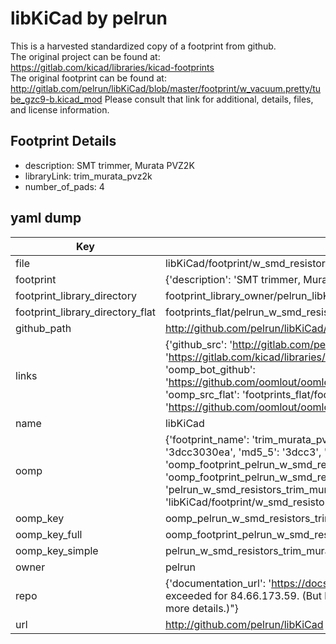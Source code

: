 # libKiCad by pelrun  
This is a harvested standardized copy of a footprint from github.  
The original project can be found at:  
https://gitlab.com/kicad/libraries/kicad-footprints  
The original footprint can be found at:
http://gitlab.com/pelrun/libKiCad/blob/master/footprint/w_vacuum.pretty/tube_gzc9-b.kicad_mod
Please consult that link for additional, details, files, and license information.  
## Footprint Details
* description: SMT trimmer, Murata PVZ2K  
* libraryLink: trim_murata_pvz2k  
* number_of_pads: 4  
## yaml dump  
| Key | Value |  
| --- | --- |  
| file | libKiCad/footprint/w_smd_resistors.pretty/trim_murata_pvz2k.kicad_mod |  
| footprint | {'description': 'SMT trimmer, Murata PVZ2K', 'libraryLink': 'trim_murata_pvz2k', 'number_of_pads': 4} |  
| footprint_library_directory | footprint_library_owner/pelrun_libKiCad |  
| footprint_library_directory_flat | footprints_flat/pelrun_w_smd_resistors_trim_murata_pvz2k/working |  
| github_path | http://github.com/pelrun/libKiCad/blob/master/footprint/w_smd_resistors.pretty/trim_murata_pvz2k.kicad_mod |  
| links | {'github_src': 'http://gitlab.com/pelrun/libKiCad/blob/master/footprint/w_vacuum.pretty/tube_gzc9-b.kicad_mod', 'github_src_repo': 'https://gitlab.com/kicad/libraries/kicad-footprints', 'oomp_bot': 'footprints/pelrun_w_smd_resistors_trim_murata_pvz2k/working', 'oomp_bot_github': 'https://github.com/oomlout/oomlout_oomp_footprint_bot/tree/main/footprints/pelrun_w_smd_resistors_trim_murata_pvz2k/working', 'oomp_src_flat': 'footprints_flat/footprints_flat/pelrun_w_smd_resistors_trim_murata_pvz2k/working', 'oomp_src_flat_github': 'https://github.com/oomlout/oomlout_oomp_footprint_src/tree/main/footprints_flat/pelrun_w_smd_resistors_trim_murata_pvz2k/working'} |  
| name | libKiCad |  
| oomp | {'footprint_name': 'trim_murata_pvz2k', 'library_name': 'w_smd_resistors', 'md5': '3dcc3030eabef132b1efdef20e0afed1', 'md5_10': '3dcc3030ea', 'md5_5': '3dcc3', 'md5_6': '3dcc30', 'oomp_key': 'oomp_pelrun_w_smd_resistors_trim_murata_pvz2k', 'oomp_key_extra': 'oomp_footprint_pelrun_w_smd_resistors_trim_murata_pvz2k', 'oomp_key_full': 'oomp_footprint_pelrun_w_smd_resistors_trim_murata_pvz2k_3dcc30', 'oomp_key_simple': 'pelrun_w_smd_resistors_trim_murata_pvz2k', 'original_filename': 'libKiCad/footprint/w_smd_resistors.pretty/trim_murata_pvz2k.kicad_mod', 'owner_name': 'pelrun'} |  
| oomp_key | oomp_pelrun_w_smd_resistors_trim_murata_pvz2k |  
| oomp_key_full | oomp_footprint_pelrun_w_smd_resistors_trim_murata_pvz2k |  
| oomp_key_simple | pelrun_w_smd_resistors_trim_murata_pvz2k |  
| owner | pelrun |  
| repo | {'documentation_url': 'https://docs.github.com/rest/overview/resources-in-the-rest-api#rate-limiting', 'message': "API rate limit exceeded for 84.66.173.59. (But here's the good news: Authenticated requests get a higher rate limit. Check out the documentation for more details.)"} |  
| url | http://github.com/pelrun/libKiCad |  


